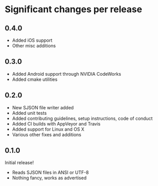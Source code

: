 # Significant changes per release

## 0.4.0

*  Added iOS support
*  Other misc additions

## 0.3.0

*  Added Android support through NVIDIA CodeWorks
*  Added cmake utilities

## 0.2.0

*  New SJSON file writer added
*  Added unit tests
*  Added contributing guidelines, setup instructions, code of conduct
*  Added CI builds with AppVeyor and Travis
*  Added support for Linux and OS X
*  Various other fixes and additions

## 0.1.0

Initial release!

*  Reads SJSON files in ANSI or UTF-8
*  Nothing fancy, works as advertised
